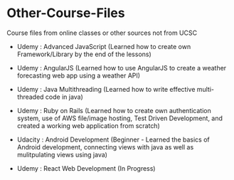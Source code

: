 # Other-Course-Files
Course files from online classes or other sources not from UCSC

- Udemy : Advanced JavaScript (Learned how to create own Framework/Library by the end of the lessons)

- Udemy : AngularJS (Learned how to use AngularJS to create a weather forecasting web app using a weather API)

- Udemy : Java Multithreading (Learned how to write effective multi-threaded code in java)

- Udemy : Ruby on Rails (Learned how to create own authentication system, use of AWS file/image hosting, Test Driven Development, and created a working web application from scratch)

- Udacity : Android Development (Beginner - Learned the basics of Android development, connecting views with java as well as mulitpulating views using java)

- Udemy : React Web Development (In Progress)